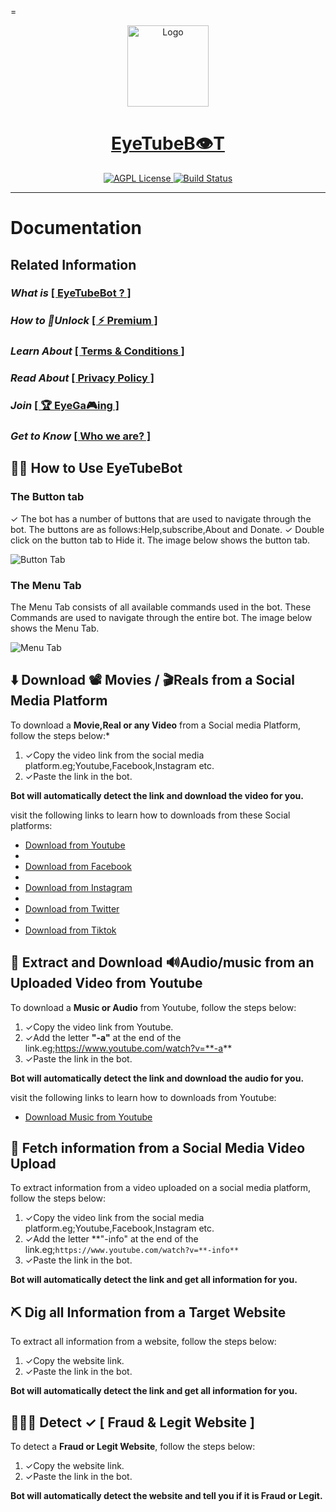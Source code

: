 =<p align="center">
  <a href="https://t.me/EyeTubeAiBot">
    <img src="https://github.com/Mickekofi/EyeTubeBot/blob/master/logo.png" alt="Logo" width="130">
  </a>
  <a href = "https://t.me/EyeTubeAiBot">
  <h1 align="center"><strong>EyeTubeB👁T</strong></h1>
  </a>
  <p align="center">
    <a href="http://www.gnu.org/licenses/agpl-3.0">
      <img src="https://img.shields.io/badge/license-AGPL-blue.svg" alt="AGPL License">
    </a>
    <a href="https://wa.me/233505994829?text=*EyeTubeB👁t_From_Github_User_💬Message_:*%20">
      <img src="https://img.shields.io/badge/Contact-Engineers-red.svg" alt="Build Status">
    </a>
  </p>
</p>

---


# Documentation

## Related Information

### *What is* [[ EyeTubeBot ? ]](https://github.com/Mickekofi/EyeTubeBot/blob/master/README.md)

### *How to 🔐Unlock* [[ ⚡️ Premium ]](https://github.com/Mickekofi/EyeTubeBot/tree/master/Documentation_For_End_User/Subscription)

### *Learn About* [[ Terms & Conditions ]](https://github.com/Mickekofi/EyeTubeBot/tree/master/Documentation_For_End_User/Terms_and_Conditions)

### *Read About* [[ Privacy Policy ] ](https://github.com/Mickekofi/EyeTubeBot/tree/master/Documentation_For_End_User/Privacy_Policy)

### *Join* [[ 🏆 EyeGa🎮ing ]](https://github.com/Mickekofi/EyeTubeBot/tree/master/Documentation_For_End_User/EyeGaming)

### *Get to Know* [[ Who we are? ]](https://github.com/Mickekofi/EyeTubeBot/tree/master/Documentation_For_End_User_/Who_are_we)



## 💁🏻 How to Use EyeTubeBot

### The Button tab

✓  The bot has a number of buttons that are used to navigate through the bot. The buttons are as follows:Help,subscribe,About and Donate.
✓  Double click on the button tab to Hide it. The image below shows the button tab.

![Button Tab](https://github.com/Mickekofi/EyeTubeBot/blob/master/Documentation_For_End_User/show_button.jpg)

### The Menu Tab

The Menu Tab consists of all available commands used in the bot. These Commands are used to navigate through the entire bot. The image below shows the Menu Tab.

![Menu Tab](https://github.com/Mickekofi/EyeTubeBot/blob/master/Documentation_For_End_User/show_menu.jpg)

## ⬇️ Download 📽️ Movies / 🎬Reals from a Social Media Platform

To download a **Movie,Real or any Video** from a Social media Platform, follow the steps below:*

1.  ✓Copy the video link from the social media platform.eg;Youtube,Facebook,Instagram etc.
2.  ✓Paste the link in the bot.

**Bot will automatically detect the link and download the video for you.**

visit the following links to learn how to downloads from these Social platforms:

- [Download from Youtube]()
- 
- [Download from Facebook]()
- 
- [Download from Instagram]()
- 
- [Download from Twitter]()
- 
- [Download from Tiktok]()

## 🧲 Extract and Download 🔊Audio/music from an Uploaded Video from Youtube

To download a **Music or Audio** from Youtube, follow the steps below:

1.  ✓Copy the video link from Youtube.
2.  ✓Add the letter **"-a"** at the end of the link.eg;https://www.youtube.com/watch?v=**-a**
3.  ✓Paste the link in the bot.

**Bot will automatically detect the link and download the audio for you.**

visit the following links to learn how to downloads from Youtube:

- [Download Music from Youtube]()


## 🔦 Fetch information from a Social Media Video Upload

To extract information from a video uploaded on a social media platform, follow the steps below:

1.  ✓Copy the video link from the social media platform.eg;Youtube,Facebook,Instagram etc.
2.  ✓Add the letter **"-info" at the end of the link.eg;```https://www.youtube.com/watch?v=**-info**```
3.  ✓Paste the link in the bot.

**Bot will automatically detect the link and get all information for you.**


## ⛏️ Dig all Information from a Target Website

To extract all information from a website, follow the steps below:

1.  ✓Copy the website link.
2.  ✓Paste the link in the bot.

**Bot will automatically detect the link and get all information for you.**


## 👮🏾‍♂️ Detect ✓ [ Fraud & Legit Website ]

To detect a **Fraud or Legit Website**, follow the steps below:

1.  ✓Copy the website link.
2.  ✓Paste the link in the bot.

**Bot will automatically detect the website and tell you if it is Fraud or Legit.**
